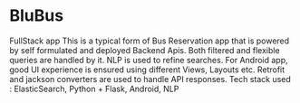 # BluBus
FullStack app
This is a typical form of Bus Reservation app that is powered by self formulated and deployed Backend Apis. Both filtered and flexible queries are handled by it. NLP is used to refine searches. For Android app, good UI experience is ensured using different Views, Layouts etc. Retrofit and jackson converters are used to handle API responses. 
Tech stack used : ElasticSearch, Python + Flask, Android, NLP 
